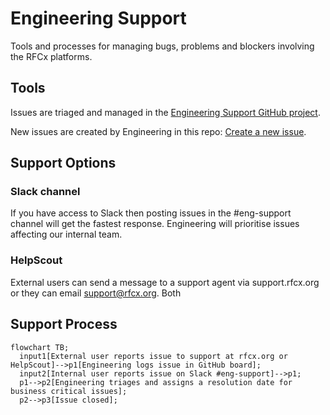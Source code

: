 # Engineering Support

Tools and processes for managing bugs, problems and blockers involving the RFCx platforms.

## Tools

Issues are triaged and managed in the [Engineering Support GitHub project](https://github.com/orgs/rfcx/projects/10).

New issues are created by Engineering in this repo: [Create a new issue](https://github.com/rfcx/engineering-support/issues/new/choose).

## Support Options

### Slack channel

If you have access to Slack then posting issues in the #eng-support channel will get the fastest response. Engineering will prioritise issues affecting our internal team.

### HelpScout

External users can send a message to a support agent via support.rfcx.org or they can email support@rfcx.org. Both


## Support Process

```mermaid
flowchart TB;
  input1[External user reports issue to support at rfcx.org or HelpScout]-->p1[Engineering logs issue in GitHub board];
  input2[Internal user reports issue on Slack #eng-support]-->p1;
  p1-->p2[Engineering triages and assigns a resolution date for business critical issues];
  p2-->p3[Issue closed];
```
